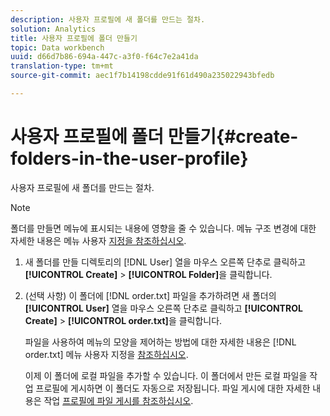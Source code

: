 ```yaml
---
description: 사용자 프로필에 새 폴더를 만드는 절차.
solution: Analytics
title: 사용자 프로필에 폴더 만들기
topic: Data workbench
uuid: d66d7b86-694a-447c-a3f0-f64c7e2a41da
translation-type: tm+mt
source-git-commit: aec1f7b14198cdde91f61d490a235022943bfedb

---
```



# 사용자 프로필에 폴더 만들기{#create-folders-in-the-user-profile}

사용자 프로필에 새 폴더를 만드는 절차.

>[!NOTE]
>
>폴더를 만들면 메뉴에 표시되는 내용에 영향을 줄 수 있습니다. 메뉴 구조 변경에 대한 자세한 내용은 메뉴 사용자 [지정을 참조하십시오](../../../../home/c-get-started/c-intf-anlys-ftrs/c-ctm-menus/c-ctm-menus.md#concept-93d4c09cb7f34cd293b7b64fba1cf894).

1. 새 폴더를 만들 디렉토리의 [!DNL User] 열을 마우스 오른쪽 단추로 클릭하고 **[!UICONTROL Create]** > **[!UICONTROL Folder]**&#x200B;을 클릭합니다.
1. (선택 사항) 이 폴더에 [!DNL order.txt] 파일을 추가하려면 새 폴더의 **[!UICONTROL User]** 열을 마우스 오른쪽 단추로 클릭하고 **[!UICONTROL Create]** > **[!UICONTROL order.txt]**&#x200B;을 클릭합니다.

   파일을 사용하여 메뉴의 모양을 제어하는 방법에 대한 자세한 내용은 [!DNL order.txt] 메뉴 사용자 지정을 [참조하십시오](../../../../home/c-get-started/c-intf-anlys-ftrs/c-ctm-menus/c-ctm-menus.md#concept-93d4c09cb7f34cd293b7b64fba1cf894).

   이제 이 폴더에 로컬 파일을 추가할 수 있습니다. 이 폴더에서 만든 로컬 파일을 작업 프로필에 게시하면 이 폴더도 자동으로 저장됩니다. 파일 게시에 대한 자세한 내용은 작업 [프로필에 파일 게시를 참조하십시오](../../../../home/c-get-started/c-admin-intrf/c-prof-mgr/t-pub-files-wkg-prof.md#task-a0106e010c834d16bd60eef4721b6af9).

